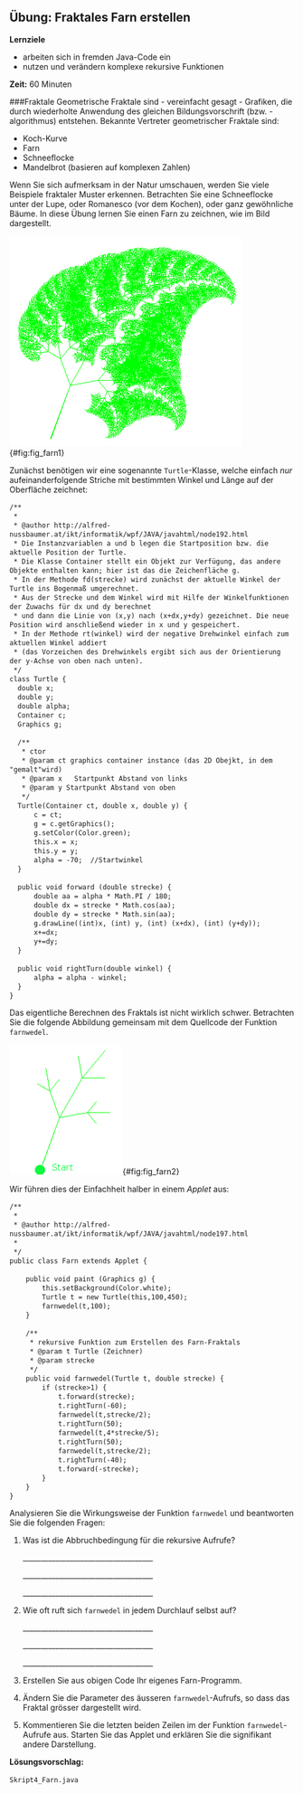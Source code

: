 ## Übung: Fraktales Farn erstellen

**Lernziele**

* arbeiten sich in fremden Java-Code ein 
* nutzen und verändern komplexe rekursive Funktionen

**Zeit:** 60 Minuten

###Fraktale
Geometrische Fraktale sind - vereinfacht gesagt - Grafiken, die durch wiederholte Anwendung des gleichen Bildungsvorschrift (bzw. -algorithmus) entstehen. Bekannte Vertreter geometrischer Fraktale sind:

* Koch-Kurve
* Farn
* Schneeflocke
* Mandelbrot (basieren auf komplexen Zahlen)

Wenn Sie sich aufmerksam in der Natur umschauen, werden Sie viele Beispiele fraktaler Muster erkennen. Betrachten Sie eine Schneeflocke unter der Lupe, oder Romanesco (vor dem Kochen), oder ganz gewöhnliche Bäume. In diese Übung lernen Sie einen Farn zu zeichnen, wie im Bild dargestellt.

![Fraktales Farn](media/farn.png){#fig:fig_farn1}

Zunächst benötigen wir eine sogenannte `Turtle`-Klasse, welche einfach *nur* aufeinanderfolgende Striche mit bestimmten Winkel und Länge auf der Oberfläche zeichnet:

~~~~~~~~~~~~~~~~~~~~~~
/**
 * 
 * @author http://alfred-nussbaumer.at/ikt/informatik/wpf/JAVA/javahtml/node192.html
 * Die Instanzvariablen a und b legen die Startposition bzw. die aktuelle Position der Turtle. 
 * Die Klasse Container stellt ein Objekt zur Verfügung, das andere Objekte enthalten kann; hier ist das die Zeichenfläche g. 
 * In der Methode fd(strecke) wird zunächst der aktuelle Winkel der Turtle ins Bogenmaß umgerechnet. 
 * Aus der Strecke und dem Winkel wird mit Hilfe der Winkelfunktionen der Zuwachs für dx und dy berechnet 
 * und dann die Linie von (x,y) nach (x+dx,y+dy) gezeichnet. Die neue Position wird anschließend wieder in x und y gespeichert. 
 * In der Methode rt(winkel) wird der negative Drehwinkel einfach zum aktuellen Winkel addiert 
 * (das Vorzeichen des Drehwinkels ergibt sich aus der Orientierung der y-Achse von oben nach unten).
 */
class Turtle {
  double x;
  double y;
  double alpha;
  Container c;
  Graphics g;

  /**
   * ctor
   * @param ct graphics container instance (das 2D Obejkt, in dem "gemalt"wird)
   * @param x	Startpunkt Abstand von links
   * @param y Startpunkt Abstand von oben
   */
  Turtle(Container ct, double x, double y) {
      c = ct;
      g = c.getGraphics();
      g.setColor(Color.green);
      this.x = x;
      this.y = y;
      alpha = -70;	//Startwinkel
  }

  public void forward (double strecke) {
      double aa = alpha * Math.PI / 180;
      double dx = strecke * Math.cos(aa);
      double dy = strecke * Math.sin(aa);
      g.drawLine((int)x, (int) y, (int) (x+dx), (int) (y+dy));
      x+=dx;
      y+=dy;
  }

  public void rightTurn(double winkel) {
      alpha = alpha - winkel;
  }
}
~~~~~~~~~~~~~~~~~~~~~~

Das eigentliche Berechnen des Fraktals ist nicht wirklich schwer. Betrachten Sie die folgende Abbildung gemeinsam mit dem Quellcode der Funktion `farnwedel`.

![Farn-Fraktal mit 3 Rekursionsstufen](media/farn_simple.png){#fig:fig_farn2}

Wir führen dies der Einfachheit halber in einem *Applet* aus:

~~~~~~~~~~~~~~~~~~~~~~~~~~~~~
/**
 * 
 * @author http://alfred-nussbaumer.at/ikt/informatik/wpf/JAVA/javahtml/node197.html
 *
 */
public class Farn extends Applet {

    public void paint (Graphics g) {
    	this.setBackground(Color.white);
        Turtle t = new Turtle(this,100,450);
        farnwedel(t,100);
    }

    /**
     * rekursive Funktion zum Erstellen des Farn-Fraktals
     * @param t Turtle (Zeichner)
     * @param strecke 
     */
    public void farnwedel(Turtle t, double strecke) {
        if (strecke>1) {
            t.forward(strecke);
            t.rightTurn(-60);
            farnwedel(t,strecke/2);
            t.rightTurn(50);
            farnwedel(t,4*strecke/5);
            t.rightTurn(50);
            farnwedel(t,strecke/2);
            t.rightTurn(-40);
            t.forward(-strecke);
        }
    }
}
~~~~~~~~~~~~~~~~~~~~~~~~~~~~~

Analysieren Sie die Wirkungsweise der Funktion `farnwedel` und beantworten Sie die folgenden Fragen:

1. Was ist die Abbruchbedingung für die rekursive Aufrufe?

	\_\_\_\_\_\_\_\_\_\_\_\_\_\_\_\_\_\_\_\_\_\_\_\_\_\_\_\_\_\_\_\_\_\_\_\_
	
	\_\_\_\_\_\_\_\_\_\_\_\_\_\_\_\_\_\_\_\_\_\_\_\_\_\_\_\_\_\_\_\_\_\_\_\_

	\_\_\_\_\_\_\_\_\_\_\_\_\_\_\_\_\_\_\_\_\_\_\_\_\_\_\_\_\_\_\_\_\_\_\_\_

2. Wie oft ruft sich `farnwedel` in jedem Durchlauf selbst auf?

	\_\_\_\_\_\_\_\_\_\_\_\_\_\_\_\_\_\_\_\_\_\_\_\_\_\_\_\_\_\_\_\_\_\_\_\_
	
	\_\_\_\_\_\_\_\_\_\_\_\_\_\_\_\_\_\_\_\_\_\_\_\_\_\_\_\_\_\_\_\_\_\_\_\_

	\_\_\_\_\_\_\_\_\_\_\_\_\_\_\_\_\_\_\_\_\_\_\_\_\_\_\_\_\_\_\_\_\_\_\_\_

3. Erstellen Sie aus obigen Code Ihr eigenes Farn-Programm.

3. Ändern Sie die Parameter des äusseren `farnwedel`-Aufrufs, so dass das Fraktal grösser dargestellt wird.

4. Kommentieren Sie die letzten beiden Zeilen im der Funktion `farnwedel`-Aufrufe aus. Starten Sie das Applet und erklären Sie die signifikant andere Darstellung.   

**Lösungsvorschlag:**

`Skript4_Farn.java`

